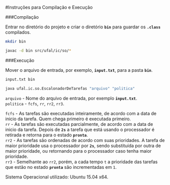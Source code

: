 #Instruções para Compilação e Execução

###Compilação

Entrar no diretório do projeto e criar o diretório **`bin`** para guardar os **`.class`** compilados.

```bash
mkdir bin

javac -d bin src/ufal/ic/so/*

```

###Execução

Mover o arquivo de entrada, por exemplo, **`input.txt`**, para a pasta **`bin`**.

```bash
input.txt bin

java ufal.ic.so.EscalonadorDeTarefas "arquivo" "politica"

```
`arquivo` - Nome do arquivo de entrada, por exemplo **`input.txt`**. <br>
`politica` - `fcfs`, `rr`, `rr2`, `rr3`. <br>

`fcfs` - As tarefas são executadas inteiramente, de acordo com a data de inicio da tarefa. Quem chega primeiro é executada primeiro. <br>
`rr` - As tarefas são executadas parcialmente, de acordo com a data de inicio da tarefa. Depois de **`2s`** a tarefa que está usando o processador é retirada e retorna para o estado **`pronta`**. <br> 
`rr2` - As tarefas são ordenadas de acordo com suas prioridades. A tarefa de maior prioridade usa o processador por **`2s`**, sendo substituída por outra de maior prioridade, ou retornando para o processador caso tenha maior prioridade.<br>
`rr3` - Semelhante ao `rr2`, porém, a cada tempo `t` a prioridade das tarefas que estão no estado **`pronta`** são incrementadas em `1`.<br>

Sistema Operacional utilizado: Ubuntu 15.04 x64.
